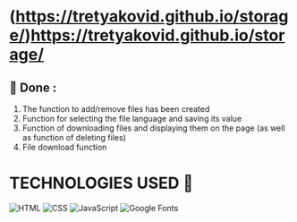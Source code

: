 # (https://tretyakovid.github.io/storage/)https://tretyakovid.github.io/storage/
## 🔭 Done :

1) The function to add/remove files has been created
2) Function for selecting the file language and saving its value
3) Function of downloading files and displaying them on the page (as well as function of deleting files)
4) File download function

# TECHNOLOGIES USED 📌
![HTML](https://img.shields.io/static/v1?style=for-the-badge&message=HTML5&color=E34F26&logo=HTML5&logoColor=FFFFFF&label=)
![CSS](https://img.shields.io/static/v1?style=for-the-badge&message=CSS3&color=1572B6&logo=CSS3&logoColor=FFFFFF&label=)
![JavaScript](https://img.shields.io/static/v1?style=for-the-badge&message=JavaScript&color=222222&logo=JavaScript&logoColor=F7DF1E&label=)
![Google Fonts](https://img.shields.io/static/v1?style=for-the-badge&message=Google+Fonts&color=4285F4&logo=Google+Fonts&logoColor=FFFFFF&label=)
